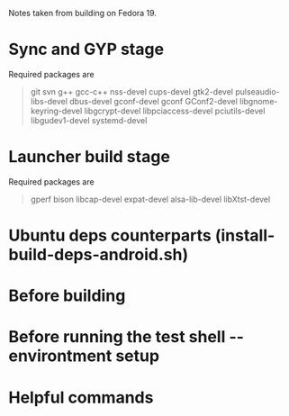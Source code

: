 Notes taken from building on Fedora 19.

# Sync and GYP stage

Required packages are
> git svn g++ gcc-c++ nss-devel cups-devel gtk2-devel pulseaudio-libs-devel dbus-devel gconf-devel gconf GConf2-devel libgnome-keyring-devel libgcrypt-devel libpciaccess-devel pciutils-devel libgudev1-devel systemd-devel

# Launcher build stage

Required packages are
> gperf bison libcap-devel expat-devel alsa-lib-devel libXtst-devel

# Ubuntu deps counterparts (install-build-deps-android.sh)

# Before building

# Before running the test shell -- environtment setup

# Helpful commands